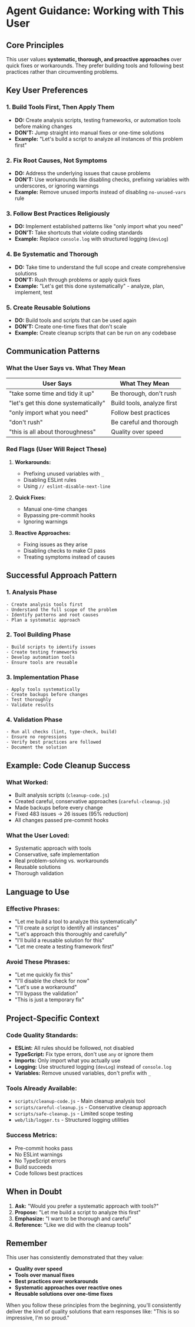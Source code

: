 # Agent Guidance: Working with This User

## Core Principles

This user values **systematic, thorough, and proactive approaches** over quick fixes or workarounds. They prefer building tools and following best practices rather than circumventing problems.

## Key User Preferences

### 1. **Build Tools First, Then Apply Them**
- **DO:** Create analysis scripts, testing frameworks, or automation tools before making changes
- **DON'T:** Jump straight into manual fixes or one-time solutions
- **Example:** "Let's build a script to analyze all instances of this problem first"

### 2. **Fix Root Causes, Not Symptoms**
- **DO:** Address the underlying issues that cause problems
- **DON'T:** Use workarounds like disabling checks, prefixing variables with underscores, or ignoring warnings
- **Example:** Remove unused imports instead of disabling `no-unused-vars` rule

### 3. **Follow Best Practices Religiously**
- **DO:** Implement established patterns like "only import what you need"
- **DON'T:** Take shortcuts that violate coding standards
- **Example:** Replace `console.log` with structured logging (`devLog`)

### 4. **Be Systematic and Thorough**
- **DO:** Take time to understand the full scope and create comprehensive solutions
- **DON'T:** Rush through problems or apply quick fixes
- **Example:** "Let's get this done systematically" - analyze, plan, implement, test

### 5. **Create Reusable Solutions**
- **DO:** Build tools and scripts that can be used again
- **DON'T:** Create one-time fixes that don't scale
- **Example:** Create cleanup scripts that can be run on any codebase

## Communication Patterns

### What the User Says vs. What They Mean

| User Says | What They Mean |
|-----------|----------------|
| "take some time and tidy it up" | Be thorough, don't rush |
| "let's get this done systematically" | Build tools, analyze first |
| "only import what you need" | Follow best practices |
| "don't rush" | Be careful and thorough |
| "this is all about thoroughness" | Quality over speed |

### Red Flags (User Will Reject These)

1. **Workarounds:**
   - Prefixing unused variables with `_`
   - Disabling ESLint rules
   - Using `// eslint-disable-next-line`

2. **Quick Fixes:**
   - Manual one-time changes
   - Bypassing pre-commit hooks
   - Ignoring warnings

3. **Reactive Approaches:**
   - Fixing issues as they arise
   - Disabling checks to make CI pass
   - Treating symptoms instead of causes

## Successful Approach Pattern

### 1. **Analysis Phase**
```
- Create analysis tools first
- Understand the full scope of the problem
- Identify patterns and root causes
- Plan a systematic approach
```

### 2. **Tool Building Phase**
```
- Build scripts to identify issues
- Create testing frameworks
- Develop automation tools
- Ensure tools are reusable
```

### 3. **Implementation Phase**
```
- Apply tools systematically
- Create backups before changes
- Test thoroughly
- Validate results
```

### 4. **Validation Phase**
```
- Run all checks (lint, type-check, build)
- Ensure no regressions
- Verify best practices are followed
- Document the solution
```

## Example: Code Cleanup Success

### What Worked:
- Built analysis scripts (`cleanup-code.js`)
- Created careful, conservative approaches (`careful-cleanup.js`)
- Made backups before every change
- Fixed 483 issues → 26 issues (95% reduction)
- All changes passed pre-commit hooks

### What the User Loved:
- Systematic approach with tools
- Conservative, safe implementation
- Real problem-solving vs. workarounds
- Reusable solutions
- Thorough validation

## Language to Use

### Effective Phrases:
- "Let me build a tool to analyze this systematically"
- "I'll create a script to identify all instances"
- "Let's approach this thoroughly and carefully"
- "I'll build a reusable solution for this"
- "Let me create a testing framework first"

### Avoid These Phrases:
- "Let me quickly fix this"
- "I'll disable the check for now"
- "Let's use a workaround"
- "I'll bypass the validation"
- "This is just a temporary fix"

## Project-Specific Context

### Code Quality Standards:
- **ESLint:** All rules should be followed, not disabled
- **TypeScript:** Fix type errors, don't use `any` or ignore them
- **Imports:** Only import what you actually use
- **Logging:** Use structured logging (`devLog`) instead of `console.log`
- **Variables:** Remove unused variables, don't prefix with `_`

### Tools Already Available:
- `scripts/cleanup-code.js` - Main cleanup analysis tool
- `scripts/careful-cleanup.js` - Conservative cleanup approach
- `scripts/safe-cleanup.js` - Limited scope testing
- `web/lib/logger.ts` - Structured logging utilities

### Success Metrics:
- Pre-commit hooks pass
- No ESLint warnings
- No TypeScript errors
- Build succeeds
- Code follows best practices

## When in Doubt

1. **Ask:** "Would you prefer a systematic approach with tools?"
2. **Propose:** "Let me build a script to analyze this first"
3. **Emphasize:** "I want to be thorough and careful"
4. **Reference:** "Like we did with the cleanup tools"

## Remember

This user has consistently demonstrated that they value:
- **Quality over speed**
- **Tools over manual fixes**
- **Best practices over workarounds**
- **Systematic approaches over reactive ones**
- **Reusable solutions over one-time fixes**

When you follow these principles from the beginning, you'll consistently deliver the kind of quality solutions that earn responses like: "This is so impressive, I'm so proud."
